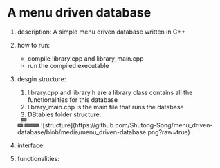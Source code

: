 # A menu driven database

1. description: A simple menu driven database written in C++

2. how to run:
    - compile library.cpp and library_main.cpp
    - run the compiled executable

3. desgin structure:
    1. library.cpp and library.h are a library class contains all the functionalities for this database
    2. library_main.cpp is the main file that runs the database
    3. DBtables folder structure:
    <img src="https://github.com/Shutong-Song/menu_driven-database/blob/media/menu_driven-database.png?raw=true" width="50">
    ![structure](https://github.com/Shutong-Song/menu_driven-database/blob/media/menu_driven-database.png?raw=true)

4. interface:

5. functionalities:

